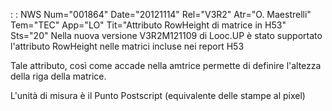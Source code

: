  :  : NWS Num="001864" Date="20121114" Rel="V3R2" Atr="O. Maestrelli" Tem="TEC" App="LO" Tit="Attributo RowHeight di matrice in H53" Sts="20"
Nella nuova versione V3R2M121109 di Looc.UP è stato supportato l'attributo RowHeight nelle matrici
incluse nei report H53

Tale attributo, così come accade nella amtrice permette di definire l'altezza della riga della matrice.

L'unità di misura è il Punto Postscript (equivalente delle stampe al pixel) 